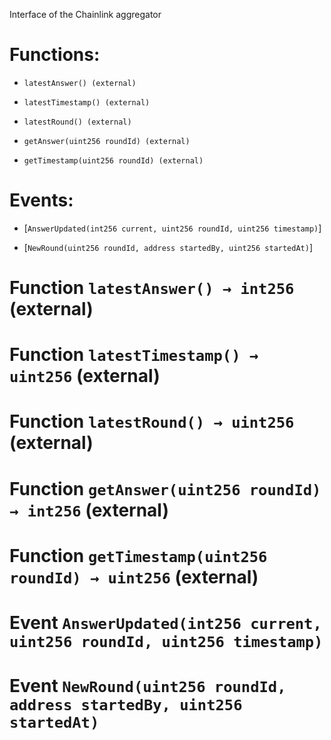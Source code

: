 Interface of the Chainlink aggregator

# Functions:

- `latestAnswer() (external)`

- `latestTimestamp() (external)`

- `latestRound() (external)`

- `getAnswer(uint256 roundId) (external)`

- `getTimestamp(uint256 roundId) (external)`

# Events:

- [`AnswerUpdated(int256 current, uint256 roundId, uint256 timestamp)`]

- [`NewRound(uint256 roundId, address startedBy, uint256 startedAt)`]

# Function `latestAnswer() → int256` (external)

# Function `latestTimestamp() → uint256` (external)

# Function `latestRound() → uint256` (external)

# Function `getAnswer(uint256 roundId) → int256` (external)

# Function `getTimestamp(uint256 roundId) → uint256` (external)

# Event `AnswerUpdated(int256 current, uint256 roundId, uint256 timestamp)`

# Event `NewRound(uint256 roundId, address startedBy, uint256 startedAt)`
